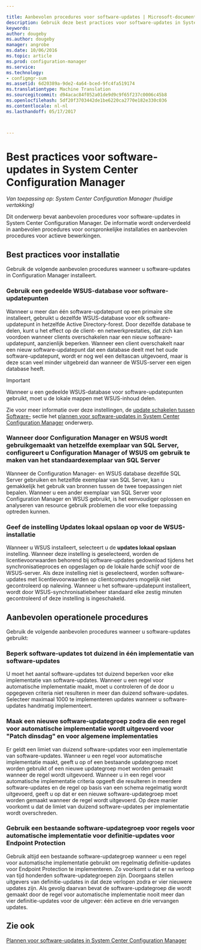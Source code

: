 ```yaml
---

title: Aanbevolen procedures voor software-updates | Microsoft-documenten
description: Gebruik deze best practices voor software-updates in System Center Configuration Manager.
keywords: 
author: dougeby
ms.author: dougeby
manager: angrobe
ms.date: 10/06/2016
ms.topic: article
ms.prod: configuration-manager
ms.service: 
ms.technology:
- configmgr-sum
ms.assetid: 6d20389a-9de2-4a64-bced-9fc4fa519174
ms.translationtype: Machine Translation
ms.sourcegitcommit: d94acac84f052a01de9d9c9f65f237c0006c45b8
ms.openlocfilehash: 5df20f3703442de1be6220ca2770e182e330c036
ms.contentlocale: nl-nl
ms.lasthandoff: 05/17/2017



---
```

# <a name="best-practices-for-software-updates-in-system-center-configuration-manager"></a>Best practices voor software-updates in System Center Configuration Manager

*Van toepassing op: System Center Configuration Manager (huidige vertakking)*

Dit onderwerp bevat aanbevolen procedures voor software-updates in System Center Configuration Manager. De informatie wordt onderverdeeld in aanbevolen procedures voor oorspronkelijke installaties en aanbevolen procedures voor actieve bewerkingen.  

## <a name="installation-best-practices"></a>Best practices voor installatie  
 Gebruik de volgende aanbevolen procedures wanneer u software-updates in Configuration Manager installeert.  

### <a name="use-a-shared-wsus-database-for-software-update-points"></a>Gebruik een gedeelde WSUS-database voor software-updatepunten  
 Wanneer u meer dan één software-updatepunt op een primaire site installeert, gebruikt u dezelfde WSUS-database voor elk software-updatepunt in hetzelfde Active Directory-forest. Door dezelfde database te delen, kunt u het effect op de client- en netwerkprestaties, dat zich kan voordoen wanneer clients overschakelen naar een nieuw software-updatepunt, aanzienlijk beperken. Wanneer een client overschakelt naar een nieuw software-updatepunt dat een database deelt met het oude software-updatepunt, wordt er nog wel een deltascan uitgevoerd, maar is deze scan veel minder uitgebreid dan wanneer de WSUS-server een eigen database heeft.  

> [!IMPORTANT]  
>  Wanneer u een gedeelde WSUS-database voor software-updatepunten gebruikt, moet u de lokale mappen met WSUS-inhoud delen.  

 Zie voor meer informatie over deze instellingen, de [update schakelen tussen Software-](../../sum/plan-design/plan-for-software-updates.md#BKMK_SUPSwitching) sectie het [plannen voor software-updates in System Center Configuration Manager](../../sum/plan-design/plan-for-software-updates.md) onderwerp.  

### <a name="when-configuration-manager-and-wsus-use-the-same-sql-server-configure-one-of-these-to-use-a-named-instance-and-the-other-to-use-the-default-instance-of-sql-server"></a>Wanneer door Configuration Manager en WSUS wordt gebruikgemaakt van hetzelfde exemplaar van SQL Server, configureert u Configuration Manager of WSUS om gebruik te maken van het standaardexemplaar van SQL Server  
 Wanneer de Configuration Manager- en WSUS database dezelfde SQL Server gebruiken en hetzelfde exemplaar van SQL Server, kan u gemakkelijk het gebruik van bronnen tussen de twee toepassingen niet bepalen. Wanneer u een ander exemplaar van SQL Server voor Configuration Manager en WSUS gebruikt, is het eenvoudiger oplossen en analyseren van resource gebruik problemen die voor elke toepassing optreden kunnen.  

### <a name="specify-the-store-updates-locally-setting-for-the-wsus-installation"></a>Geef de instelling Updates lokaal opslaan op voor de WSUS-installatie  
 Wanneer u WSUS installeert, selecteert u de **updates lokaal opslaan** instelling. Wanneer deze instelling is geselecteerd, worden de licentievoorwaarden behorend bij software-updates gedownload tijdens het synchronisatieproces en opgeslagen op de lokale harde schijf voor de WSUS-server. Als deze instelling niet is geselecteerd, worden software-updates met licentievoorwaarden op clientcomputers mogelijk niet gecontroleerd op naleving. Wanneer u het software-updatepunt installeert, wordt door WSUS-synchronisatiebeheer standaard elke zestig minuten gecontroleerd of deze instelling is ingeschakeld.  

## <a name="operational-best-practices"></a>Aanbevolen operationele procedures  
 Gebruik de volgende aanbevolen procedures wanneer u software-updates gebruikt:  

### <a name="limit-software-updates-to-1000-in-a-single-software-update-deployment"></a>Beperk software-updates tot duizend in één implementatie van software-updates  
 U moet het aantal software-updates tot duizend beperken voor elke implementatie van software-updates. Wanneer u een regel voor automatische implementatie maakt, moet u controleren of de door u opgegeven criteria niet resulteren in meer dan duizend software-updates. Selecteer maximaal 1000 te implementeren updates wanneer u software-updates handmatig implementeert.  

### <a name="create-a-new-software-update-group-each-time-an-automatic-deployment-rule-runs-for-patch-tuesday-and-for-general-deployment"></a>Maak een nieuwe software-updategroep zodra die een regel voor automatische implementatie wordt uitgevoerd voor "Patch dinsdag" en voor algemene implementaties  
 Er geldt een limiet van duizend software-updates voor een implementatie van software-updates. Wanneer u een regel voor automatische implementatie maakt, geeft u op of een bestaande updategroep moet worden gebruikt of een nieuwe updategroep moet worden gemaakt wanneer de regel wordt uitgevoerd. Wanneer u in een regel voor automatische implementatie criteria opgeeft die resulteren in meerdere software-updates en de regel op basis van een schema regelmatig wordt uitgevoerd, geeft u op dat er een nieuwe software-updategroep moet worden gemaakt wanneer de regel wordt uitgevoerd. Op deze manier voorkomt u dat de limiet van duizend software-updates per implementatie wordt overschreden.  

### <a name="use-an-existing-software-update-group-for-automatic-deployment-rules-for-endpoint-protection-definition-updates"></a>Gebruik een bestaande software-updategroep voor regels voor automatische implementatie voor definitie-updates voor Endpoint Protection  
 Gebruik altijd een bestaande software-updategroep wanneer u een regel voor automatische implementatie gebruikt om regelmatig definitie-updates voor Endpoint Protection te implementeren. Zo voorkomt u dat er na verloop van tijd honderden software-updategroepen zijn. Doorgaans stellen uitgevers van definitie-updates in dat deze verlopen zodra er vier nieuwere updates zijn. Als gevolg daarvan bevat de software-updategroep die wordt gemaakt door de regel voor automatische implementatie nooit meer dan vier definitie-updates voor de uitgever: één actieve en drie vervangen updates.  

## <a name="see-also"></a>Zie ook  
 [Plannen voor software-updates in System Center Configuration Manager](../../sum/plan-design/plan-for-software-updates.md)

